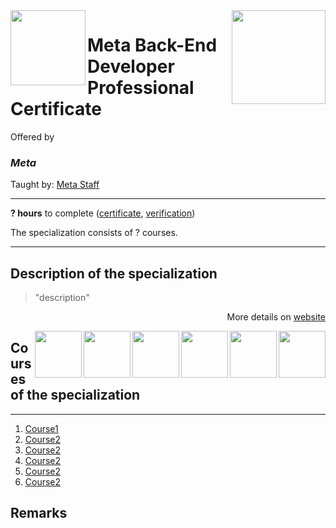 <a href="https://www.coursera.org/professional-certificates/meta-back-end-developer">
  <img src="/img/spec_logo" width="150" align="right">
</a>

<img src="https://upload.wikimedia.org/wikipedia/commons/7/7b/Meta_Platforms_Inc._logo.svg" width="120" height="120" align="left">

# Meta Back-End Developer Professional Certificate

Offered by 
### *Meta*

Taught by: [Meta Staff](https://www.coursera.org/instructor/~30575670)

---

**? hours** to complete ([certificate](./Certificate/cert.pdf), [verification](verification_link))

The specialization consists of ? courses. 

---

## Description of the specialization

>"description"

<p align="right">More details on <a href="spec_homepage">website</a></p>

<a href="course6_homepage">
  <img src="/img/course6_logo" width="75" align="right">
</a>
<a href="course5_homepage">
  <img src="/img/course5_logo" width="75" align="right">
</a>
<a href="course4_homepage">
  <img src="/img/course4_logo" width="75" align="right">
</a>
<a href="course3_homepage">
  <img src="/img/course3_logo" width="75" align="right">
</a>
<a href="course2_homepage">
  <img src="/img/course2_logo" width="75" align="right">
</a>
<a href="course1_homepage">
  <img src="/img/course1_logo" width="75" align="right">
</a>

## Courses of the specialization

---

1. [Course1](./course1_folder)
2. [Course2](./course2_folder)
3. [Course2](./course3_folder)
4. [Course2](./course4_folder)
5. [Course2](./course5_folder)
6. [Course2](./course6_folder)

## Remarks

